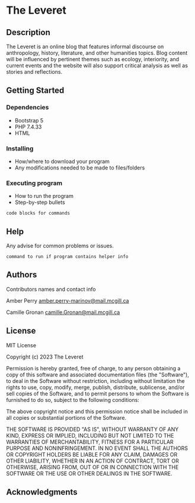 # The Leveret

## Description
The Leveret is an online blog that features informal discourse on anthropology, history, literature, and other humanities topics. Blog content will be influenced by pertinent themes such as ecology, interiority, and current events and the website will also support critical analysis as well as stories and reflections.


## Getting Started

### Dependencies

* Bootstrap 5 
* PHP 7.4.33
* HTML

### Installing

* How/where to download your program
* Any modifications needed to be made to files/folders

### Executing program

* How to run the program
* Step-by-step bullets
```
code blocks for commands
```

## Help

Any advise for common problems or issues.
```
command to run if program contains helper info
```

## Authors

Contributors names and contact info

Amber Perry
amber.perry-marinov@mail.mcgill.ca

Camille Gronan
camille.Gronan@mail.mcgill.ca


## License

MIT License

Copyright (c) 2023 The Leveret

Permission is hereby granted, free of charge, to any person obtaining a copy
of this software and associated documentation files (the "Software"), to deal
in the Software without restriction, including without limitation the rights
to use, copy, modify, merge, publish, distribute, sublicense, and/or sell
copies of the Software, and to permit persons to whom the Software is
furnished to do so, subject to the following conditions:

The above copyright notice and this permission notice shall be included in all
copies or substantial portions of the Software.

THE SOFTWARE IS PROVIDED "AS IS", WITHOUT WARRANTY OF ANY KIND, EXPRESS OR
IMPLIED, INCLUDING BUT NOT LIMITED TO THE WARRANTIES OF MERCHANTABILITY,
FITNESS FOR A PARTICULAR PURPOSE AND NONINFRINGEMENT. IN NO EVENT SHALL THE
AUTHORS OR COPYRIGHT HOLDERS BE LIABLE FOR ANY CLAIM, DAMAGES OR OTHER
LIABILITY, WHETHER IN AN ACTION OF CONTRACT, TORT OR OTHERWISE, ARISING FROM,
OUT OF OR IN CONNECTION WITH THE SOFTWARE OR THE USE OR OTHER DEALINGS IN THE
SOFTWARE.

## Acknowledgments
